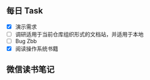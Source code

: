 ## 每日 Task
- [x] 演示需求
- [ ] 调研适用于当前仓库组织形式的文档站，并适用于本地
- [ ] Bug Zbb
- [x] 阅读操作系统书籍

## 微信读书笔记
<!-- start of weread -->

<!-- end of weread -->